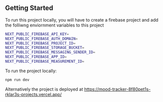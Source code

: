 
## Getting Started

To run this project locally, you will have to create a firebase project and add the folliwng enviornment variables to this project

```bash
NEXT_PUBLIC_FIREBASE_API_KEY=
NEXT_PUBLIC_FIREBASE_AUTH_DOMAIN=
NEXT_PUBLIC_FIREBASE_PROJECT_ID=
NEXT_PUBLIC_FIREBASE_STORAGE_BUCKET=
NEXT_PUBLIC_FIREBASE_MESSAGING_SENDER_ID=
NEXT_PUBLIC_FIREBASE_APP_ID=
NEXT_PUBLIC_FIREBASE_MEASUREMENT_ID=
```



To run the project locally:

```bash
npm run dev
```

Alternatively the project is deployed at 
https://mood-tracker-8f80pet1s-rklar3s-projects.vercel.app/
